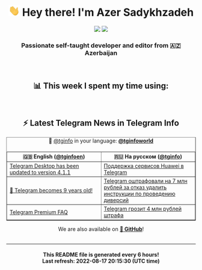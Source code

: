<div align="center">
	<div>
		<h1>
      <img src="./assets/hi.gif" width="30px"> Hey there! I'm Azer Sadykhzadeh
    </h1>
    <img height="18" src="https://komarev.com/ghpvc/?username=sadykhzadeh&label=Views&color=2081c1&style=flat-square" />
		<a href="https://wakatime.com/@Azer"> <img height="18" src="https://wakatime.com/badge/user/f80ae27a-c328-426f-a381-bc84136e2dd6.svg" /> </a>
    <h3>
      Passionate self-taught developer and editor from 🇦🇿 Azerbaijan
    </h3>
  </div>
  <br>

<h2>📊 This week I spent my time using:</h2>

<!--START_SECTION:waka-->
<!--END_SECTION:waka-->

<br>

<h2>⚡️ Latest Telegram News in Telegram Info</h2>
  <table border>
		<tr>
			<th width="50%">🇬🇧 English (<a href="https://t.me/tginfoen">@tginfoen</a>)</th>
			<th>🇷🇺 На русском (<a href="https://t.me/tginfo">@tginfo</a>)</th>
		</tr>
		<caption>🚩 <a href="https://t.me/tginfo">@tginfo</a> in your language: <a href="https://t.me/tginfoworld"><b>@tginfoworld</b></a><caption/>
  <tr><td><a href="https://t.me/tginfoen/1467">Telegram Desktop has been updated to version 4.1.1</a></td>
    <td><a href="https://t.me/tginfo/3405">Поддержка сервисов Huawei в Telegram</a></td></tr><tr><td><a href="https://t.me/tginfoen/1466">🎉 Telegram becomes 9 years old!</a></td>
    <td><a href="https://t.me/tginfo/3404">Telegram оштрафовали на 7 млн рублей за отказ удалить инструкции по проведению диверсий</a></td></tr><tr><td><a href="https://t.me/tginfoen/1465">Telegram Premium FAQ</a></td>
    <td><a href="https://t.me/tginfo/3403">Telegram грозит 4 млн рублей штрафа</a></td></tr>
</table>
We are also available on <a href="https://github.com/tginfo"><b>🐙 GitHub</b></a>!
</div>

<br>
<hr>
<h4 align="center">This README file is generated <b>every 6 hours</b>!</br>Last refresh: <b>2022-08-17 20:15:30 (UTC time)</b></h4>
